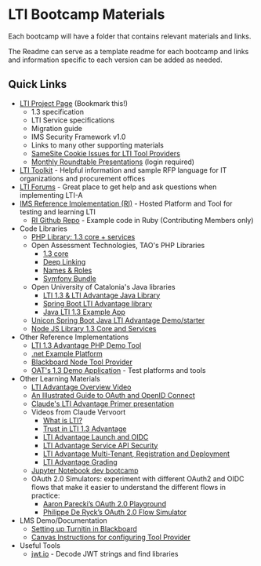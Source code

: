 # LTI Bootcamp Materials

Each bootcamp will have a folder that contains relevant materials and links.

The Readme can serve as a template readme for each bootcamp and links and information specific to each version can be added as needed.

## Quick Links

- [LTI Project Page](https://www.imsglobal.org/activity/learning-tools-interoperability) (Bookmark this!)
  - 1.3 specification
  - LTI Service specifications
  - Migration guide
  - IMS Security Framework v1.0
  - Links to many other supporting materials
  - [ SameSite Cookie Issues for LTI Tool Providers](https://www.imsglobal.org/samesite-cookie-issues-lti-tool-providers)
  - [Monthly Roundtable Presentations](https://www.imsglobal.org/forum/learning-tools-interoperability/181286) (login required)
- [LTI Toolkit](https://www.imsglobal.org/lti/toolkit) - Helpful information and sample RFP language for IT organizations and procurement offices
- [LTI Forums](https://www.imsglobal.org/forums/learning-tools-and-content-alliance/learning-tools-interoperability) - Great place to get help and ask questions when implementing LTI-A
- [IMS Reference Implementation (RI)](https://lti-ri.imsglobal.org/) - Hosted Platform and Tool for testing and learning LTI
  - [RI Github Repo](https://github.com/IMSGlobal/lti-reference-implementation) - Example code in Ruby (Contributing Members only)
- Code Libraries 
  - [PHP Library: 1.3 core + services](https://github.com/IMSGlobal/lti-1-3-php-library)
  - Open Assessment Technologies, TAO's PHP Libraries
    - [1.3 core](https://github.com/oat-sa/lib-lti1p3-core)
    - [Deep Linking](https://github.com/oat-sa/lib-lti1p3-deep-linking)
    - [Names & Roles](https://github.com/oat-sa/lib-lti1p3-nrps)
    - [Symfony Bundle](https://github.com/oat-sa/bundle-lti1p3)
  - Open University of Catalonia's Java libraries
    - [LTI 1.3 & LTI Advantage Java Library](https://github.com/UOC/java-lti-1.3)
    - [Spring Boot LTI Advantage library](https://github.com/UOC/spring-boot-lti-advantage)
    - [Java LTI 1.3 Example App](https://github.com/UOC/java-lti-1.3-provider-example)
  - [Unicon Spring Boot Java LTI Advantage Demo/starter](https://github.com/Unicon/tool13demo)
  - [Node JS Library 1.3 Core and Services](https://github.com/Cvmcosta/ltijs)
- Other Reference Implementations
  - [LTI 1.3 Advantage PHP Demo Tool](https://github.com/IMSGlobal/lti-1-3-php-example-tool)
  - [.net Example Platform](https://github.com/andyfmiller/LtiAdvantagePlatform)
  - [Blackboard Node Tool Provider](https://github.com/blackboard/BBDN-LTI-Tool-Provider-Node)
  - [OAT's 1.3 Demo Application](https://lti.showcase.gcp.taocloud.org/platform/message/launch/deep-linking) - Test platforms and tools
- Other Learning Materials
  - [LTI Advantage Overview Video](https://www.youtube.com/watch?v=BjtoMk-1KcY)
  - [An Illustrated Guide to OAuth and OpenID Connect](https://developer.okta.com/blog/2019/10/21/illustrated-guide-to-oauth-and-oidc)
  - [Claude's LTI Advantage Primer presentation](https://docs.google.com/presentation/d/1uvqbPiPJoeSPOP_OrXWCOuS_D5snlSl0GP5uWQhOm98/edit?usp=sharing)
  - Videos from Claude Vervoort
    - [What is LTI?](https://www.youtube.com/watch?v=f_6pWiQpg5s)
    - [Trust in LTI 1.3 Advantage](https://www.youtube.com/watch?v=bWMVneE7vqI)
    - [LTI Advantage Launch and OIDC](https://www.youtube.com/watch?v=g3y4vwtP6vQ)
    - [LTI Advantage Service API Security](https://www.youtube.com/watch?v=PavmOAiMUzg)
    - [LTI Advantage Multi-Tenant, Registration and Deployment](https://www.youtube.com/watch?v=xD95AlNxnog)
    - [LTI Advantage Grading](https://youtu.be/XXzjuDQYsO4)
  - [Jupyter Notebook dev bootcamp](https://ltibootcamp.theedtech.dev/)
  - OAuth 2.0 Simulators: experiment with different OAuth2 and OIDC flows that make it easier to understand the different flows in practice:
    - [Aaron Parecki’s OAuth 2.0 Playground](https://oauth.com/playground/)
    - [Philippe De Ryck’s OAuth 2.0 Flow Simulator](https://pragmaticwebsecurity.com/articles/oauthoidc/oauth-flow-simulator.html)
- LMS Demo/Documentation
  - [Setting up Turnitin in Blackboard](https://www.youtube.com/watch?v=qzw7Y061SP8)
  - [Canvas Instructions for configuring Tool Provider](https://community.canvaslms.com/docs/DOC-16729-42141110178)
- Useful Tools
  - [jwt.io](jwt.io) - Decode JWT strings and find libraries
